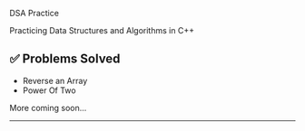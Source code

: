  DSA Practice

Practicing Data Structures and Algorithms in C++

## ✅ Problems Solved
- Reverse an Array
- Power Of Two

More coming soon...

---

